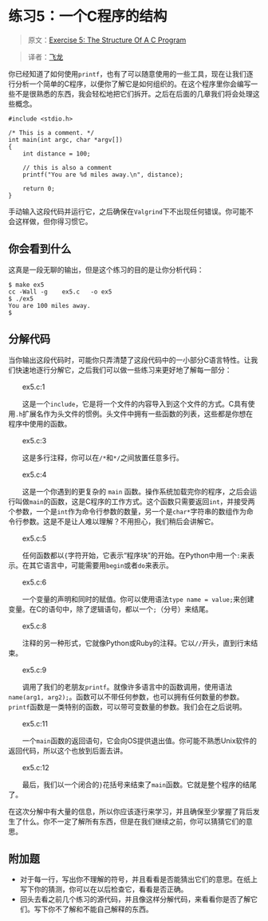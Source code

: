 # 练习5：一个C程序的结构

> 原文：[Exercise 5: The Structure Of A C Program](http://c.learncodethehardway.org/book/ex5.html)

> 译者：[飞龙](https://github.com/wizardforcel)

你已经知道了如何使用`printf`，也有了可以随意使用的一些工具，现在让我们逐行分析一个简单的C程序，以便你了解它是如何组织的。在这个程序里你会编写一些不是很熟悉的东西，我会轻松地把它们拆开。之后在后面的几章我们将会处理这些概念。

```
#include <stdio.h>

/* This is a comment. */
int main(int argc, char *argv[])
{
    int distance = 100;

    // this is also a comment
    printf("You are %d miles away.\n", distance);

    return 0;
}
```

手动输入这段代码并运行它，之后确保在`Valgrind`下不出现任何错误。你可能不会这样做，但你得习惯它。

## 你会看到什么

这真是一段无聊的输出，但是这个练习的目的是让你分析代码：

```
$ make ex5
cc -Wall -g    ex5.c   -o ex5
$ ./ex5
You are 100 miles away.
$
```

## 分解代码

当你输出这段代码时，可能你只弄清楚了这段代码中的一小部分C语言特性。让我们快速地逐行分解它，之后我们可以做一些练习来更好地了解每一部分：

　　ex5.c:1

　　这是一个`include`，它是将一个文件的内容导入到这个文件的方式。C具有使用`.h`扩展名作为头文件的惯例。头文件中拥有一些函数的列表，这些都是你想在程序中使用的函数。

　　ex5.c:3

　　这是多行注释，你可以在`/*`和`*/`之间放置任意多行。

　　ex5.c:4

　　这是一个你遇到的更复杂的 `main` 函数。操作系统加载完你的程序，之后会运行叫做`main`的函数，这是C程序的工作方式。这个函数只需要返回`int`，并接受两个参数，一个是`int`作为命令行参数的数量，另一个是`char*`字符串的数组作为命令行参数。这是不是让人难以理解？不用担心，我们稍后会讲解它。

　　ex5.c:5

　　任何函数都以`{`字符开始，它表示“程序块”的开始。在Python中用一个`:`来表示。在其它语言中，可能需要用`begin`或者`do`来表示。

　　ex5.c:6

　　一个变量的声明和同时的赋值。你可以使用语法`type name = value;`来创建变量。在C的语句中，除了逻辑语句，都以一个`;`（分号）来结尾。

　　ex5.c:8

　　注释的另一种形式，它就像Python或Ruby的注释。它以`//`开头，直到行末结束。

　　ex5.c:9

　　调用了我们的老朋友`printf`。就像许多语言中的函数调用，使用语法`name(arg1, arg2);`。函数可以不带任何参数，也可以拥有任何数量的参数。`printf`函数是一类特别的函数，可以带可变数量的参数。我们会在之后说明。

　　ex5.c:11

　　一个`main`函数的返回语句，它会向OS提供退出值。你可能不熟悉Unix软件的返回代码，所以这个也放到后面去讲。

　　ex5.c:12

　　最后，我们以一个闭合的`}`花括号来结束了`main`函数。它就是整个程序的结尾了。

在这次分解中有大量的信息，所以你应该逐行来学习，并且确保至少掌握了背后发生了什么。你不一定了解所有东西，但是在我们继续之前，你可以猜猜它们的意思。

## 附加题

+ 对于每一行，写出你不理解的符号，并且看看是否能猜出它们的意思。在纸上写下你的猜测，你可以在以后检查它，看看是否正确。
+ 回头去看之前几个练习的源代码，并且像这样分解代码，来看看你是否了解它们。写下你不了解和不能自己解释的东西。